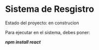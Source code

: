 <h1> Sistema de Resgistro</h1>

Estado del proyecto: en construcion


Para ejecutar en el sistema, debes poner:

***npm install react***
